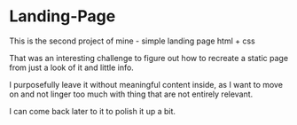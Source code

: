 # Landing-Page
This is the second project of mine - simple landing page html + css 

That was an interesting challenge to figure out how to recreate a static page from just a look of it and little info.

I purposefully leave it without meaningful content inside, as I want to move on and not linger too much with thing that are not entirely relevant.

I can come back later to it to polish it up a bit.